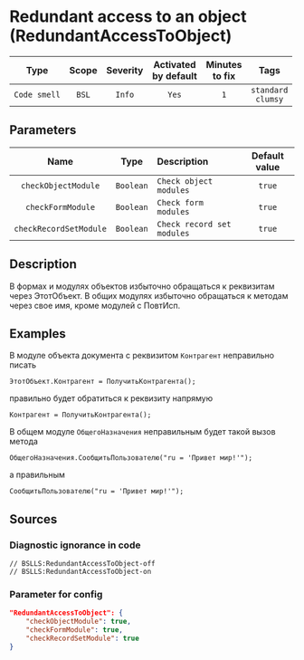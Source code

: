 # Redundant access to an object (RedundantAccessToObject)

 |     Type     | Scope | Severity | Activated<br>by default | Minutes<br>to fix |             Tags             |
 |:------------:|:-----:|:--------:|:-----------------------------:|:-----------------------:|:----------------------------:|
 | `Code smell` | `BSL` |  `Info`  |             `Yes`             |           `1`           | `standard`<br>`clumsy` |

## Parameters

 |          Name          |   Type    | Description                | Default value |
 |:----------------------:|:---------:|:-------------------------- |:-------------:|
 |  `checkObjectModule`   | `Boolean` | `Check object modules`     |    `true`     |
 |   `checkFormModule`    | `Boolean` | `Check form modules`       |    `true`     |
 | `checkRecordSetModule` | `Boolean` | `Check record set modules` |    `true`     | 

<!-- Блоки выше заполняются автоматически, не трогать -->
## Description
В формах и модулях объектов избыточно обращаться к реквизитам через ЭтотОбъект. В общих модулях избыточно обращаться к методам через свое имя, кроме модулей с ПовтИсп.

## Examples
В модуле объекта документа с реквизитом `Контрагент` неправильно писать
```bsl
ЭтотОбъект.Контрагент = ПолучитьКонтрагента();
```

правильно будет обратиться к реквизиту напрямую
```bsl
Контрагент = ПолучитьКонтрагента();
```

В общем модуле `ОбщегоНазначения` неправильным будет такой вызов метода
```bsl
ОбщегоНазначения.СообщитьПользователю("ru = 'Привет мир!'");
```

а правильным
```bsl
СообщитьПользователю("ru = 'Привет мир!'");
```

## Sources

<!-- Блоки ниже заполняются автоматически, не трогать -->
### Diagnostic ignorance in code

```bsl
// BSLLS:RedundantAccessToObject-off
// BSLLS:RedundantAccessToObject-on
```

### Parameter for config

```json
"RedundantAccessToObject": {
    "checkObjectModule": true,
    "checkFormModule": true,
    "checkRecordSetModule": true
}
```

